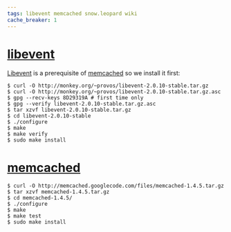 ```yaml
---
tags: libevent memcached snow.leopard wiki
cache_breaker: 1
---
```


# [libevent](/wiki/libevent)

[Libevent](/wiki/Libevent) is a prerequisite of [memcached](/wiki/memcached) so we install it first:

```shell
$ curl -O http://monkey.org/~provos/libevent-2.0.10-stable.tar.gz
$ curl -O http://monkey.org/~provos/libevent-2.0.10-stable.tar.gz.asc
$ gpg --recv-keys 8D29319A # first time only
$ gpg --verify libevent-2.0.10-stable.tar.gz.asc
$ tar xzvf libevent-2.0.10-stable.tar.gz
$ cd libevent-2.0.10-stable
$ ./configure
$ make
$ make verify
$ sudo make install
```

# [memcached](/wiki/memcached)

```shell
$ curl -O http://memcached.googlecode.com/files/memcached-1.4.5.tar.gz
$ tar xzvf memcached-1.4.5.tar.gz
$ cd memcached-1.4.5/
$ ./configure
$ make
$ make test
$ sudo make install
```
